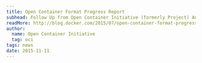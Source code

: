 ```yaml
---
title: Open Container Format Progress Report
subhead: Follow Up from Open Container Initiative (formerly Project) Announcement of 6/22
readMore: http://blog.docker.com/2015/07/open-container-format-progress-report/
author:
  name: Open Container Initiative
  tag: oci
tags: news
date: 2015-11-11
---
```

